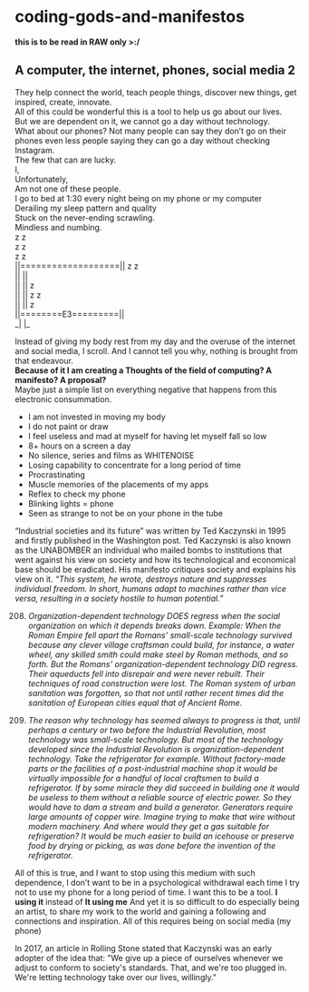 # coding-gods-and-manifestos
   **this is to be read in RAW only >:/**
   
  <h2> A computer, the internet, phones, social media 2</h2> 
They help connect the world, teach people things, discover new things, get inspired, create, innovate.<br>
All of this could be wonderful this is a tool to help us go about our lives.<br>
But we are dependent on it, we cannot go a day without technology.<br>
What about our phones? Not many people can say they don’t go on their phones even less people saying they can go a day without checking Instagram. <br>
The few that can are lucky.<br>
I,<br>
Unfortunately, <br>
Am not one of these people.<br>
I go to bed at 1:30 every night being on my phone or my computer<br>
		Derailing my sleep pattern and quality<br>
Stuck on the never-ending scrawling.<br>
Mindless and numbing.<br>
				  z   z<br>
		z            z<br>
		                z	z<br>
||===================||  z	    z<br>
||		     ||<br>
||		     ||      z<br>
||		     ||	 z        z<br>
||	             ||	   z<br>
||========E3=========||<br>
        _|   |_<br>

Instead of giving my body rest from my day and the overuse of the internet and social media, I scroll. And I cannot tell you why, nothing is brought from that endeavour.<br>
**Because of it I am creating a Thoughts of the field of computing? A manifesto? A proposal?**<br>
Maybe just a simple list on everything negative that happens from this electronic consummation.<br>
- I am not invested in moving my body
- I do not paint or draw
- I feel useless and mad at myself for having let myself fall so low
- 8+ hours on a screen a day
- No silence, series and films as WHITENOISE
- Losing capability to concentrate for a long period of time
- Procrastinating
- Muscle memories of the placements of my apps
- Reflex to check my phone
- Blinking lights = phone
- Seen as strange to not be on your phone in the tube

 
“Industrial societies and its future” was written by Ted Kaczynski in 1995 and firstly published in the Washington post. Ted Kaczynski is also known as the UNABOMBER an individual who mailed bombs to institutions that went against his view on society and how its technological and economical base should be eradicated. His manifesto critiques society and explains his view on it.
*“This system, he wrote, destroys nature and suppresses individual freedom. In short, humans adapt to machines rather than vice versa, resulting in a society hostile to human potential.”*

208. *Organization-dependent technology DOES regress when the social organization on which it depends breaks down. Example: When the Roman Empire fell apart the Romans’ small-scale technology survived because any clever village craftsman could build, for instance, a water wheel, any skilled smith could make steel by Roman methods, and so forth. But the Romans’ organization-dependent technology DID regress. Their aqueducts fell into disrepair and were never rebuilt. Their techniques of road construction were lost. The Roman system of urban sanitation was forgotten, so that not until rather recent times did the sanitation of European cities equal that of Ancient Rome.*

209. *The reason why technology has seemed always to progress is that, until perhaps a century or two before the Industrial Revolution, most technology was small-scale technology. But most of the technology developed since the Industrial Revolution is organization-dependent technology. Take the refrigerator for example. Without factory-made parts or the facilities of a post-industrial machine shop it would be virtually impossible for a handful of local craftsmen to build a refrigerator. If by some miracle they did succeed in building one it would be useless to them without a reliable source of electric power. So they would have to dam a stream and build a generator. Generators require large amounts of copper wire. Imagine trying to make that wire without modern machinery. And where would they get a gas suitable for refrigeration? It would be much easier to build an icehouse or preserve food by drying or picking, as was done before the invention of the refrigerator.*


All of this is true, and I want to stop using this medium with such dependence, I don’t want to be in a psychological withdrawal each time I try not to use my phone for a long period of time. I want this to be a tool. **I using it** instead of **It using me**
And yet it is so difficult to do especially being an artist, to share my work to the world and gaining a following and connections and inspiration. All of this requires being on social media (my phone)

In 2017, an article in Rolling Stone stated that Kaczynski was an early adopter of the idea that:  "We give up a piece of ourselves whenever we adjust to conform to society's standards. That, and we're too plugged in. We're letting technology take over our lives, willingly."

